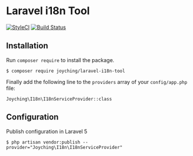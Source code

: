 # Laravel i18n Tool

[![StyleCI](https://github.styleci.io/repos/194485478/shield?branch=feature/export-console)](https://github.styleci.io/repos/194485478)
<a href="https://travis-ci.org/joyching/laravel-i18n-tool"><img src="https://travis-ci.org/laravel/socialite.svg" alt="Build Status"></a>

## Installation

Run `composer require` to install the package.

```
$ composer require joyching/laravel-i18n-tool
```

Finally add the following line to the `providers` array of your `config/app.php` file:

```
Joyching\I18n\I18nServiceProvider::class
```

## Configuration

Publish configuration in Laravel 5
```
$ php artisan vendor:publish --provider="Joyching\I18n\I18nServiceProvider"
```
